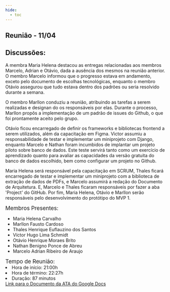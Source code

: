 ```yaml
---
hide:
  - toc
---
```

## Reunião - 11/04
## Discussões:

A membra Maria Helena destacou as entregas relacionadas aos membros Marcelo, Adrian e Otávio, dada a ausência dos mesmos na reunião anterior. O membro Marcelo informou que o progresso estava em andamento, exceto pelo documento de escolhas tecnológicas, enquanto o membro Otávio assegurou que tudo estava dentro dos padrões ou seria resolvido durante a semana.

O membro Marllon conduziu a reunião, atribuindo as tarefas a serem realizadas e designan  do os responsáveis por elas. Durante o processo, Marllon propôs a implementação de um padrão de issues do Github, o que foi prontamente aceito pelo grupo.

Otávio ficou encarregado de definir os frameworks e bibliotecas frontend a serem utilizados, além da capacitação em Figma. Victor assumiu a responsabilidade de testar e implementar um miniprojeto com Django, enquanto Marcelo e Nathan foram incumbidos de implantar um projeto piloto sobre banco de dados. Este teste servirá tanto como um exercício de aprendizado quanto para avaliar as capacidades da versão gratuita do banco de dados escolhido, bem como configurar um projeto no Github.

Maria Helena será responsável pela capacitação em SCRUM, Thales ficará encarregado de testar e implementar um miniprojeto com a biblioteca de extração de dados de PDFs, e Marcelo assumirá a redação do Documento de Arquitetura. E, Marcelo e Thales ficaram responsáveis por fazer a aba 'Project' do GitHub. Por fim, Maria Helena, Otávio e Marllon serão responsáveis pelo desenvolvimento do protótipo do MVP 1.

<div style="font-size: 17px; width: 200px;"> Membros Presentes:</div>

<div style="font-size: 14px; width: 500px;">
<ul>
<li>Maria Helena Carvalho</li>
<li>Marllon Fausto Cardoso</li>
<li>Thales Henrique Euflauzino dos Santos </li>
<li>Víctor Hugo Lima Schmidt</li>
<li>Otávio Henrique Moraes Brito</li>
<li>Nathan Benigno Ponce de Abreu</li>
<li>Marcelo Adrian Ribeiro de Araujo</li>
</ul>
</div>


<div style="font-size: 17px; width 200px;"> Tempo de Reunião: </div>
<div style="font-size: 14px; width: 500px;">
<li>Hora de início: 21:00h</li>
<li>Hora de término: 22:27h</li>
<li>Duração: 87 minutos</li>
</div>
<a href="https://docs.google.com/document/d/1XvbIby2J_i7G9wv73kABNwdLT0FShgTg54fuusqNyFc/edit?usp=sharing">Link para o Documento da ATA do Google Docs</a>
